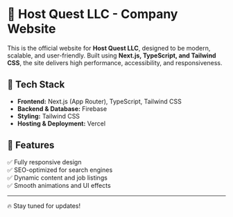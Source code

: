 # 🏢 Host Quest LLC - Company Website

This is the official website for **Host Quest LLC**, designed to be modern, scalable, and user-friendly. Built using **Next.js, TypeScript, and Tailwind CSS**, the site delivers high performance, accessibility, and responsiveness.

## 🌟 Tech Stack

- **Frontend:** Next.js (App Router), TypeScript, Tailwind CSS
- **Backend & Database:** Firebase
- **Styling:** Tailwind CSS
- **Hosting & Deployment:** Vercel

## 🚀 Features

✅ Fully responsive design  
✅ SEO-optimized for search engines  
✅ Dynamic content and job listings  
✅ Smooth animations and UI effects

---

🔥 Stay tuned for updates!
